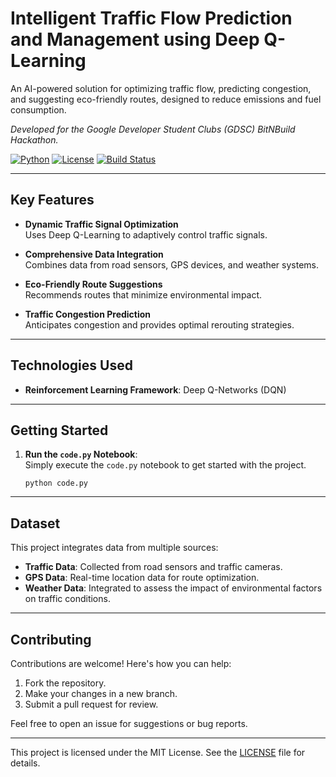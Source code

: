# Intelligent Traffic Flow Prediction and Management using Deep Q-Learning

An AI-powered solution for optimizing traffic flow, predicting congestion, and suggesting eco-friendly routes, designed to reduce emissions and fuel consumption.

*Developed for the Google Developer Student Clubs (GDSC) BitNBuild Hackathon.*

[![Python](https://img.shields.io/badge/Python-3.x-blue)](https://www.python.org/)
[![License](https://img.shields.io/badge/License-MIT-green)](LICENSE)
[![Build Status](https://img.shields.io/badge/Build-Passing-brightgreen)]()

---

## Key Features

- **Dynamic Traffic Signal Optimization**  
  Uses Deep Q-Learning to adaptively control traffic signals.

- **Comprehensive Data Integration**  
  Combines data from road sensors, GPS devices, and weather systems.

- **Eco-Friendly Route Suggestions**  
  Recommends routes that minimize environmental impact.

- **Traffic Congestion Prediction**  
  Anticipates congestion and provides optimal rerouting strategies.

---

## Technologies Used

- **Reinforcement Learning Framework**: Deep Q-Networks (DQN)
---

## Getting Started

1. **Run the `code.py` Notebook**:  
   Simply execute the `code.py` notebook to get started with the project.  

   
   ```python code.py```
---

## Dataset

This project integrates data from multiple sources:

- **Traffic Data**: Collected from road sensors and traffic cameras.  
- **GPS Data**: Real-time location data for route optimization.  
- **Weather Data**: Integrated to assess the impact of environmental factors on traffic conditions.

---

## Contributing

Contributions are welcome! Here's how you can help:

1. Fork the repository.  
2. Make your changes in a new branch.  
3. Submit a pull request for review.

Feel free to open an issue for suggestions or bug reports.

---
This project is licensed under the MIT License. See the [LICENSE](LICENSE) file for details.

